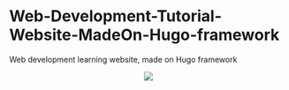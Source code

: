 # Web-Development-Tutorial-Website-MadeOn-Hugo-framework
Web development learning website, made on Hugo framework
<center>
  <a href="https://academy.codesolz.net/web-development-tutorial/gatsby-tutorial">
<img src="https://i.ibb.co/BTpRYbT/hugo-website.png" />  
  </a>
</center>

